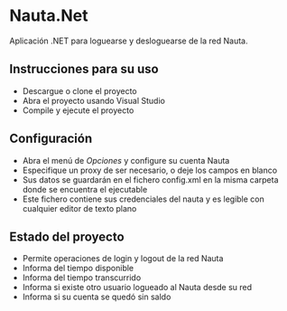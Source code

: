 # Nauta.Net

Aplicación .NET para loguearse y desloguearse de la red Nauta.

## Instrucciones para su uso

* Descargue o clone el proyecto
* Abra el proyecto usando Visual Studio
* Compile y ejecute el proyecto

## Configuración

* Abra el menú de *Opciones* y configure su cuenta Nauta
* Especifique un proxy de ser necesario, o deje los campos en blanco
* Sus datos se guardarán en el fichero config.xml en la misma carpeta donde se encuentra el ejecutable
* Este fichero contiene sus credenciales del nauta y es legible con cualquier editor de texto plano

## Estado del proyecto

* Permite operaciones de login y logout de la red Nauta
* Informa del tiempo disponible
* Informa del tiempo transcurrido
* Informa si existe otro usuario logueado al Nauta desde su red
* Informa si su cuenta se quedó sin saldo

